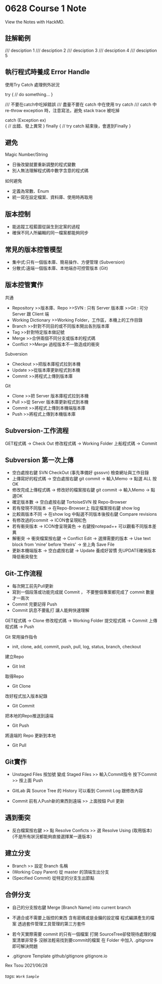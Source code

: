 # 0628 Course 1 Note

View the Notes with HackMD.

註解範例
---

/// desciption 1
///	desciption 2
///	desciption 3
///	desciption 4
///	desciption 5

執行程式時養成 Error Handle
---

使用Try Catch 處理例外狀況

try
{
	// do something...
}

///	不要在catch中吃掉錯誤
///	盡量不要在 catch 中在使用 try catch
/// catch 中 re-throw exception 時，注意寫法，避免 stack trace 被吃掉

catch (Exception ex)		
{
	// 出錯、發上異常
}
finally
{
	// try catch 結束後，會進到Finally
}

避免
---

Magic Number/String
- 日後改變就要重新調整的程式變數
- 別人無法理解程式碼中數字含意的程式碼

如何避免
- 定義為常數、Enum
- 統一寫在設定檔案、資料庫、使用時再取用

版本控制
---

- 能追蹤工程藍圖從誕生到定案的過程
- 確保不同人所編輯的同一檔案都能夠同步

常見的版本控管模型
---

- 集中式:只有一個版本庫、簡易操作、方便管理		(Subversion)
- 分散式:遠端一個版本庫、本地端亦可控管版本		(Git)

版本控管實作
---

共通
- Repository
		>>版本庫、Repo
		>>SVN : 只有 Server 版本庫
		>>Git : 可分 Server 跟 Client 端
- Working Dictionary
		>>Working Folder，工作區，本機上的工作目錄
- Branch
		>>針對不同目的或不同版本開出各別版本庫
- Tag
		>>針對特定版本做記號
- Merge
		>>合併兩個不同分支或版本的程式碼
- Conflict
		>>Merge 過程版本不一致造成的衝突

Subversion
- Checkout
		>>把版本庫程式拉到本機
- Update
		>>從版本庫更新程式到本機
- Commit
		>>將程式上傳到版本庫

Git
- Clone
		>>把 Server 版本庫程式拉到本機
- Pull
		>>從 Server 版本庫更新程式到本機
- Commit
		>>將程式上傳到本機端版本庫
- Push
		>>將程式上傳到本機版本庫

Subversion-工作流程
---

GET程式碼 		 -> 	 Check Out
修改程式碼		->		Working Folder
上船程式碼		->		Commit

Subversion 第一次上傳
---

- 空白處按右鍵 SVN CheckOut (事先準備好 gsssvn) 檢查網址與工作目錄
- 上傳寫好的程式碼	  ->  空白處按右鍵 git commit  ->  輸入Memo  ->  點選 ALL 按 OK
- 修改完成上傳程式碼  ->  修改好的檔案按右鍵 git commit  ->  輸入Memo  ->  點選OK
- 確定版本數		  ->  空白處按右鍵 TortoiseSVN 按 Repo-Browser
- 若有發現不同版本    ->  在Repo-Browser上 指定檔案按右鍵 show log 
- 比較兩版本不同      ->  在show log 中點選不同版本後按右鍵 Compare revisions
- 有修改過的commit    ->  ICON會呈現紅色
- 若有衝突版本		  ->  ICON會呈現黃色  ->  右鍵按notepad++ 可以觀看不同版本差異
- 解衝突  			  ->  衝突檔案按右鍵  ->  Conflict Edit  ->  選擇需要的版本  ->  Use text block from 'mine' before 'theirs'  ->  坐上角 Save File
- 更新本機端版本      ->  空白處按右鍵    ->  Update
養成好習慣 先UPDATE確保版本 降低衝突發生 

Git-工作流程
---

- 每次開工前先Pull更新
- 寫到一個段落或功能完成就 Commit ， 不要整個專案都完成了 commit 數量才一兩次
- Commit 完要記得 Push
- Commit 訊息不要亂打 讓人能夠快速理解

GET程式碼		->		Clone
修改程式碼		->		Working Folder
提交程式碼		-> 		Commit
上傳程式碼		->		Push

Git 常用操作指令
- init, clone, add, commit, push, pull, log, status, branch, checkout

建立Repo
- Git Init

取得Repo
- Git Clone
	
改好程式加入版本紀錄
- Git Commit
	
把本地的Repo推送到遠端
- Git Push
	
將遠端的 Repo 更新到本地
- Git Pull

Git實作
---
	
- Unstaged Files 按加號 變成 Staged Files  >>  輸入Commit指令 按下Commit  >>  按上面 Push
- GitLab 與 Source Tree 的 History 可以看到 Commit Log 跟修改內容

- Commit 前有人Push新的東西到遠端  >>  上面按鈕 Pull 更新

遇到衝突
---

- 反白檔案按右鍵  >>  點 Resolve Conficts  >>  選 Resolve Using (取用版本)  {不是所有狀況都能夠直接選擇某一邊版本}

建立分支
---
- Branch  >>  設定 Branch 名稱
- (Working Copy Parent) 從 master 的頂端生出分支
- (Specified Commit) 從特定的分支生出節點

合併分支
---
- 自己的分支按右鍵 Merge [Branch Name] into current branch
	
- 不適合或不需要上版控的東西
含有密碼或是金鑰的設定檔
程式編譯產生的檔案
透過套件管理工具管理的第三方套件
	
	
- 若今天實際需要 commit 的只有一個檔案	打開 SourceTree卻發現待處理的檔案清單非常多 沒辦法輕易找到要commit的檔案
在 Folder 中加入 .gitignore			即可解決問題
	

- .gitignore Template
github/gitignore		gitignore.io


Rex Tsou 2021/06/28

###### tags: `Work` `Sample`
